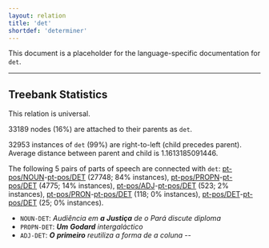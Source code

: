 ```yaml
---
layout: relation
title: 'det'
shortdef: 'determiner'
---
```


This document is a placeholder for the language-specific documentation
for `det`.

--------------------------------------------------------------------------------

## Treebank Statistics

This relation is universal.

33189 nodes (16%) are attached to their parents as `det`.

32953 instances of `det` (99%) are right-to-left (child precedes parent).
Average distance between parent and child is 1.1613185091446.

The following 5 pairs of parts of speech are connected with `det`: [pt-pos/NOUN]()-[pt-pos/DET]() (27748; 84% instances), [pt-pos/PROPN]()-[pt-pos/DET]() (4775; 14% instances), [pt-pos/ADJ]()-[pt-pos/DET]() (523; 2% instances), [pt-pos/PRON]()-[pt-pos/DET]() (118; 0% instances), [pt-pos/DET]()-[pt-pos/DET]() (25; 0% instances).

* `NOUN-DET`: _Audiência em <b>a</b> <b>Justiça</b> de o Pará discute diploma_
* `PROPN-DET`: _<b>Um</b> <b>Godard</b> intergaláctico_
* `ADJ-DET`: _<b>O</b> <b>primeiro</b> reutiliza a forma de a coluna --_

